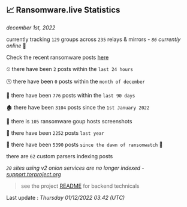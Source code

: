 
## 📈 Ransomware.live Statistics
_december 1st, 2022_

currently tracking `129` groups across `235` relays & mirrors - _`86` currently online_ 📡

Check the recent ransomware posts [here](https://www.ransomware.live/#/recentposts)


⏲ there have been `2` posts within the `last 24 hours`

🕓 there have been `0` posts within the `month of december`

📅 there have been `776` posts within the `last 90 days`

🏚 there have been `3104` posts since the `1st January 2022`

📸 there is `105` ransomware goup hosts screenshots

🚀 there have been `2252` posts `last year`

🦕 there have been `5390` posts `since the dawn of ransomwatch` 🐣

there are `62` custom parsers indexing posts

_`20` sites using v2 onion services are no longer indexed - [support.torproject.org](https://support.torproject.org/onionservices/v2-deprecation/)_

> see the project [README](https://github.com/jmousqueton/ransomwatch#readme) for backend technicals



Last update : _Thursday 01/12/2022 03.42 (UTC)_

